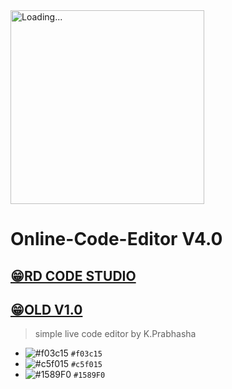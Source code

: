 <img src="K.Prabhasha.gif" alt="Loading..." width="310"/>

# Online-Code-Editor V4.0

## [😁RD CODE STUDIO](http://rdcodestudio.42web.io)

## [😁OLD V1.0](http://htmlpreview.github.io/?https://github.com/prabhasha2006/Online-Code-Editor/blob/main/IDE-V1.0/online.html)

> simple live code editor by K.Prabhasha


- ![#f03c15](https://via.placeholder.com/15/f03c15/f03c15.png) `#f03c15`
- ![#c5f015](https://via.placeholder.com/15/c5f015/c5f015.png) `#c5f015`
- ![#1589F0](https://via.placeholder.com/15/1589F0/1589F0.png) `#1589F0`

